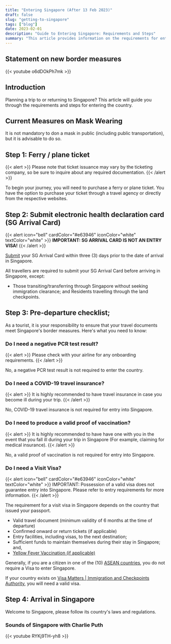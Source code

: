 ```yaml
---
title: "Entering Singapore (After 13 Feb 2023)"
draft: false
slug: "getting-to-singapore"
tags: ["blog"]
date: 2023-02-01
description: "Guide to Entering Singapore: Requirements and Steps"
summary: "This article provides information on the requirements for entering Singapore, including steps for obtaining a ferry/plane ticke, and fulfilling pre-departure prerequisites. Information on visit visas and arrival in Singapore is also included."
---
```


## Statement on new border measures

{{< youtube o6dDOkPh7mk >}}



## Introduction

Planning a trip to or returning to Singapore? This article will guide you through the requirements and steps for entering the country.

## Current Measures on Mask Wearing

It is not mandatory to don a mask in public (including public transportation), but it is advisable to do so.

## Step 1: Ferry / plane ticket

{{< alert >}}
Please note that ticket issuance may vary by the ticketing company, so be sure to inquire about any required documentation.
{{< /alert >}}

To begin your journey, you will need to purchase a ferry or plane ticket. You have the option to purchase your ticket through a travel agency or directly from the respective websites. 



## Step 2: Submit electronic health declaration card (SG Arrival Card)

{{< alert icon="bell" cardColor="#e63946" iconColor="white" textColor="white" >}}
**IMPORTANT: SG ARRIVAL CARD IS NOT AN ENTRY VISA!**
{{< /alert >}}

[Submit](https://eservices.ica.gov.sg/sgarrivalcard/) your SG Arrival Card within three (3) days prior to the date of arrival in Singapore.

All travellers are required to submit your SG Arrival Card before arriving in Singapore, except:

- Those transiting/transferring through Singapore without seeking immigration clearance; and
Residents travelling through the land checkpoints. 

## Step 3: Pre-departure checklist;

As a tourist, it is your responsibility to ensure that your travel documents meet Singapore's border measures. Here's what you need to know:

### Do I need a negative PCR test result?

{{< alert >}}
Please check with your airline for any onboarding requirements.
{{< /alert >}}

No, a negative PCR test result is not required to enter the country. 

### Do I need a COVID-19 travel insurance?

{{< alert >}}
It is highly recommended to have travel insurance in case you become ill during your trip.
{{< /alert >}}

No, COVID-19 travel insurance is not required for entry into Singapore. 

### Do I need to produce a valid proof of vaccination?

{{< alert >}}
It is highly recommended to have have one with you in the event that you fall ill during your trip in Singapore (For example, claiming for medical insurance).
{{< /alert >}}

No, a valid proof of vaccination is not required for entry into Singapore. 



### Do I need a Visit Visa?
{{< alert icon="bell" cardColor="#e63946" iconColor="white" textColor="white" >}}
IMPORTANT: Possession of a valid visa does not guarantee entry into Singapore. Please refer to entry requirements for more information.
{{< /alert >}}

The requirement for a visit visa in Singapore depends on the country that issued your passport.

- Valid travel document (minimum validity of 6 months at the time of departure)
- Confirmed onward or return tickets (if applicable)
- Entry facilities, including visas, to the next destination;
- Sufficient funds to maintain themselves during their stay in Singapore; and,
- [Yellow Fever Vaccination (if applicable)](https://www.ica.gov.sg/enteranddeparting/before/yellow)

Generally, if you are a citizen in one of the (10) [ASEAN countries](https://asean.org/member-states/), you do not require a Visa to enter Singapore.

If your country exists on [Visa Matters | Immigration and Checkpoints Authority](https://www.ica.gov.sg/enter-transit-depart/entering-singapore/visa_requirements), you will need a valid visa.

## Step 4: Arrival in Singapore

Welcome to Singapore, please follow its country's laws and regulations.

### Sounds of Singapore with Charlie Puth​
{{< youtube RYKj9TH-yh8 >}}



